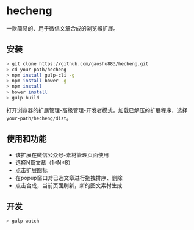 # hecheng
一款简易的、用于微信文章合成的浏览器扩展。

## 安装
```bash
> git clone https://github.com/gaoshu883/hecheng.git
> cd your-path/hecheng
> npm install gulp-cli -g
> npm install bower -g
> npm install
> bower install
> gulp build
```
打开浏览器的扩展管理-高级管理-开发者模式，加载已解压的扩展程序，选择`your-path/hecheng/dist`。

## 使用和功能
+ 该扩展在微信公众号-素材管理页面使用
+ 选择N篇文章（1≤N≤8）
+ 点击扩展图标
+ 在popup窗口对已选文章进行拖拽排序、删除
+ 点击合成，当前页面刷新，新的图文素材生成

## 开发
```bash
> gulp watch
```